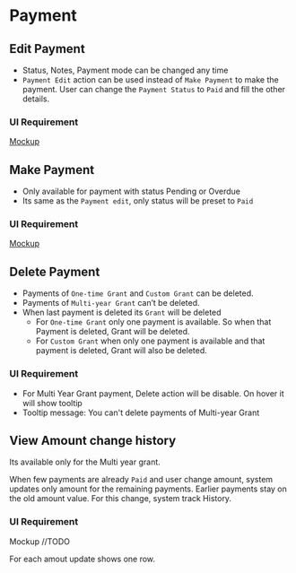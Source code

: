 # Payment

## Edit Payment

- Status, Notes, Payment mode can be changed any time
- `Payment Edit` action can be used instead of `Make Payment` to make the payment. User can change the `Payment Status`  to  `Paid` and fill the other details.

### UI Requirement

[Mockup](https://drive.google.com/file/d/19Vos4OK4XSz9zFghIzlEidef6c4P_9cF/view)

## Make Payment

- Only available for payment with status Pending or Overdue
- Its same as the `Payment edit`, only status will be preset to `Paid`

### UI Requirement

[Mockup](https://drive.google.com/file/d/19Vos4OK4XSz9zFghIzlEidef6c4P_9cF/view)

## Delete Payment

- Payments of `One-time Grant` and `Custom Grant` can be deleted.
- Payments of `Multi-year Grant` can’t be deleted.
- When last payment is deleted its `Grant` will be deleted 
  - For `One-time Grant` only one payment is available. So when that Payment is deleted, Grant will be deleted.
  - For `Custom Grant` when only one payment is available and that payment is deleted, Grant will also be deleted.

### UI Requirement

- For Multi Year Grant payment, Delete action will be disable. On hover it will show tooltip
- Tooltip message: You can't delete payments of Multi-year Grant

## View Amount change history 

Its available only for the Multi year grant.

When few payments are already `Paid` and user change amount, system updates only amount for the remaining payments. Earlier payments stay on the old amount value. For this change, system track History. 

### UI Requirement

Mockup //TODO

For each amout update shows one row. 



